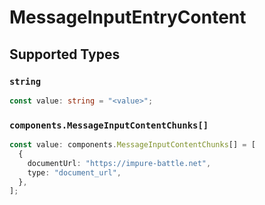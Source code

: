 # MessageInputEntryContent


## Supported Types

### `string`

```typescript
const value: string = "<value>";
```

### `components.MessageInputContentChunks[]`

```typescript
const value: components.MessageInputContentChunks[] = [
  {
    documentUrl: "https://impure-battle.net",
    type: "document_url",
  },
];
```

